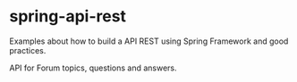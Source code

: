 # spring-api-rest
Examples about how to build a API REST using Spring Framework and good practices.

API for Forum topics, questions and answers.

